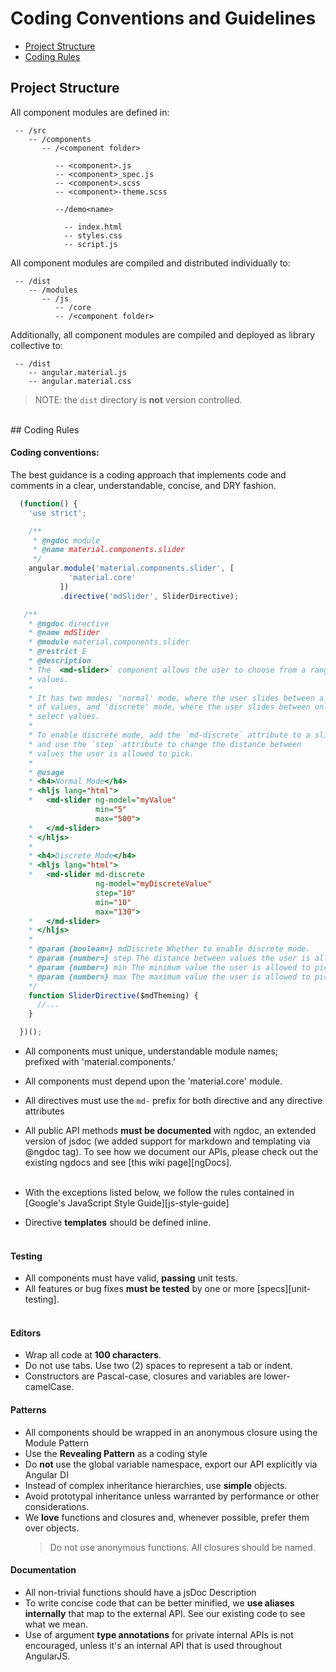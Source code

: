 # Coding Conventions and Guidelines

 - [Project Structure](#structure)
 - [Coding Rules](#rules)
 
 
## <a name="structure"></a> Project Structure

All component modules are defined in:

```text
 -- /src
    -- /components
       -- /<component folder>
          
          -- <component>.js
          -- <component>_spec.js
          -- <component>.scss
          -- <component>-theme.scss

          --/demo<name>

            -- index.html
            -- styles.css
            -- script.js
```

All component modules are compiled and distributed individually to:

```text
 -- /dist
    -- /modules
       -- /js
          -- /core
          -- /<component folder>
```

Additionally, all component modules are compiled and deployed as library collective to:

```text
 -- /dist
    -- angular.material.js
    -- angular.material.css
```

> NOTE: the `dist` directory is **not** version controlled.

<br/>
## <a name="rules"></a> Coding Rules

#### Coding conventions:

The best guidance is a coding approach that implements code and comments in a clear, understandable, concise, and DRY fashion.


```js
  (function() {
    'use strict';

    /**
     * @ngdoc module
     * @name material.components.slider
     */
    angular.module('material.components.slider', [
             'material.core'
           ])
           .directive('mdSlider', SliderDirective);

   /**
    * @ngdoc directive
    * @name mdSlider
    * @module material.components.slider
    * @restrict E
    * @description
    * The `<md-slider>` component allows the user to choose from a range of
    * values.
    *
    * It has two modes: 'normal' mode, where the user slides between a wide range
    * of values, and 'discrete' mode, where the user slides between only a few
    * select values.
    *
    * To enable discrete mode, add the `md-discrete` attribute to a slider,
    * and use the `step` attribute to change the distance between
    * values the user is allowed to pick.
    *
    * @usage
    * <h4>Normal Mode</h4>
    * <hljs lang="html">
    *   <md-slider ng-model="myValue" 
                   min="5" 
                   max="500">
    *   </md-slider>
    * </hljs>
    *
    * <h4>Discrete Mode</h4>
    * <hljs lang="html">
    *   <md-slider md-discrete 
                   ng-model="myDiscreteValue" 
                   step="10" 
                   min="10" 
                   max="130">
    *   </md-slider>
    * </hljs>
    *
    * @param {boolean=} mdDiscrete Whether to enable discrete mode.
    * @param {number=} step The distance between values the user is allowed to pick. Default 1.
    * @param {number=} min The minimum value the user is allowed to pick. Default 0.
    * @param {number=} max The maximum value the user is allowed to pick. Default 100.
    */
    function SliderDirective($mdTheming) {
      //...
    }

  })();
```

* All components must unique, understandable module names; <br/>prefixed with 'material.components.'
* All components must depend upon the 'material.core' module.
* All directives must use the `md-` prefix for both directive and any directive attributes
* All public API methods **must be documented** with ngdoc, an extended version of jsdoc (we added
  support for markdown and templating via @ngdoc tag). To see how we document our APIs, please check
  out the existing ngdocs and see [this wiki page][ngDocs].<br/><br/>
* With the exceptions listed below, we follow the rules contained in
  [Google's JavaScript Style Guide][js-style-guide]

* Directive **templates** should be defined inline.<br/><br/>

#### Testing

* All components must have valid, **passing** unit tests.
* All features or bug fixes **must be tested** by one or more [specs][unit-testing].<br/><br/>

#### Editors

* Wrap all code at **100 characters**.
* Do not use tabs. Use two (2) spaces to represent a tab or indent.
* Constructors are Pascal-case, closures and variables are lower-camelCase.

#### Patterns

* All components should be wrapped in an anonymous closure using the Module Pattern
* Use the **Revealing Pattern** as a coding style
* Do **not** use the global variable namespace, export our API explicitly via Angular DI
* Instead of complex inheritance hierarchies, use **simple** objects.
* Avoid prototypal inheritance unless warranted by performance or other considerations.
* We **love** functions and closures and, whenever possible, prefer them over objects.
  > Do not use anonymous functions. All closures should be named.

#### Documentation

* All non-trivial functions should have a jsDoc Description
* To write concise code that can be better minified, we **use aliases internally** that map to the
  external API. See our existing code to see what we mean.
* Use of argument **type annotations** for private internal APIs is not encouraged, unless it's an internal API
  that is used throughout AngularJS. 


